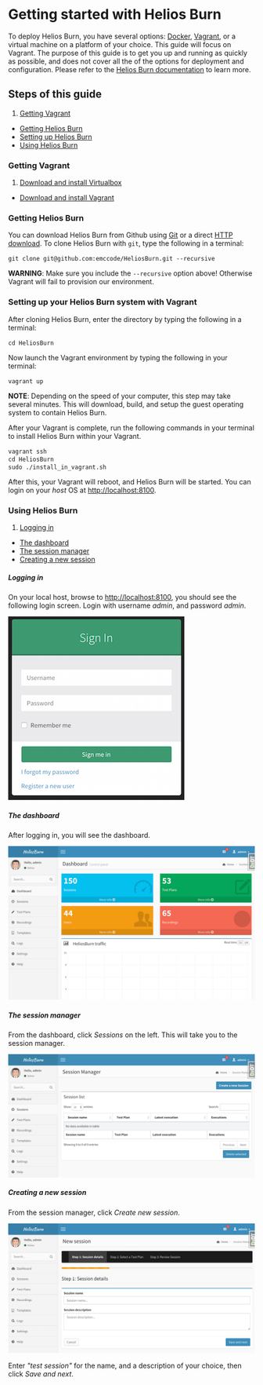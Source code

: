 # Getting started with Helios Burn

To deploy Helios Burn, you have several options: [Docker](https://www.docker.com), [Vagrant](https://www.vagrantup.com/), or a virtual machine on a platform of your choice. This guide will focus on Vagrant. The purpose of this guide is to get you up and running as quickly as possible, and does not cover all the of the options for deployment and configuration. Please refer to the [Helios Burn documentation](../) to learn more.

## Steps of this guide

1. [Getting Vagrant](#getting-vagrant)
*  [Getting Helios Burn](#getting-helios-burn)
*  [Setting up Helios Burn](#setting-up-your-helios-burn-system-with-vagrant)
*  [Using Helios Burn](#using-helios-burn)

### Getting Vagrant

1. [Download and install Virtualbox](https://www.virtualbox.org/wiki/Downloads)
*  [Download and install Vagrant](http://www.vagrantup.com/downloads.html)

### Getting Helios Burn

You can download Helios Burn from Github using [Git](https://github.com/emccode/HeliosBurn/archive/master.zip) or a direct [HTTP download](https://github.com/emccode/HeliosBurn/archive/master.zip). To clone Helios Burn with `git`, type the following in a terminal:

```
git clone git@github.com:emccode/HeliosBurn.git --recursive
```
__WARNING__: Make sure you include the `--recursive` option above! Otherwise Vagrant will fail to provision our environment.

### Setting up your Helios Burn system with Vagrant

After cloning Helios Burn, enter the directory by typing the following in a terminal:

```
cd HeliosBurn
```

Now launch the Vagrant environment by typing the following in your terminal:

```
vagrant up
```
__NOTE__: Depending on the speed of your computer, this step may take several minutes. This will download, build, and setup the guest operating system to contain Helios Burn.

After your Vagrant is complete, run the following commands in your terminal to install Helios Burn within your Vagrant.

```
vagrant ssh
cd HeliosBurn
sudo ./install_in_vagrant.sh
```

After this, your Vagrant will reboot, and Helios Burn will be started. You can login on your _host_ OS at [http://localhost:8100](http://localhost:8100).

### Using Helios Burn

1. [Logging in](#logging-in)
*  [The dashboard](#the-dashboard)
*  [The session manager](#the-session-manager)
*  [Creating a new session](#creating-a-new-session)

##### Logging in
On your local host, browse to [http://localhost:8100](http://localhost:8100), you should see the following login screen. Login with username *admin*, and password *admin*.

![Helios Burn login screen](img/01_login.png "Helios Burn login screen")

##### The dashboard
After logging in, you will see the dashboard.

![Helios Burn dashboard](img/02_dashboard.png "Helios Burn dashboard")

##### The session manager
From the dashboard, click *Sessions* on the left. This will take you to the session manager.

![Helios Burn session manager](img/03_session_manager.png "Helios Burn session manager")

##### Creating a new session
From the session manager, click *Create new session*.

![Helios Burn new session](img/04_new_session.png "Helios Burn new session")

Enter *"test session"* for the name, and a description of your choice, then click *Save and next*.


